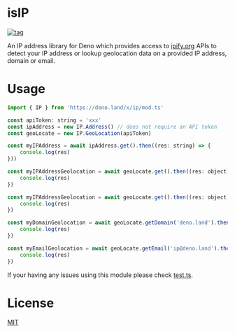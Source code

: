 # isIP

[![tag](https://img.shields.io/github/tag/ako-deno/isIP.svg)](https://github.com/ako-deno/isIP/tags)

An IP address library for Deno which provides access to [ipify.org](https://ipify.org) APIs to detect your IP address or lookup geolocation data on a provided IP address, domain or email.

# Usage

```javascript
import { IP } from 'https://deno.land/x/ip/mod.ts'

const apiToken: string = 'xxx'
const ipAddress = new IP.Address() // does not require an API token
const geoLocate = new IP.GeoLocation(apiToken)

const myIPAddress = await ipAddress.get().then((res: string) => {
    console.log(res)
}))

const myIPAddressGeolocation = await geoLocate.get().then((res: object) => {
    console.log(res)
})

const myIPAddressGeolocation = await geoLocate.get().then((res: object) => {
    console.log(res)
})

const myDomainGeolocation = await geoLocate.getDomain('deno.land').then((res: object) => {
    console.log(res)
})

const myEmailGeolocation = await geoLocate.getEmail('ip@deno.land').then((res: object) => {
    console.log(res)
})
```

If your having any issues using this module please check [test.ts](./test.ts).

# License

[MIT](./LICENSE)